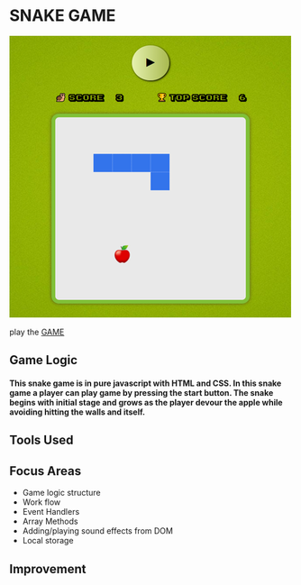 # SNAKE GAME

![Image of Snake Game](./assets/images/snakegame.png)

play the [GAME](https://sanixstudio.github.io/snake-game/)

## Game Logic

#### This snake game is in pure javascript with HTML and CSS. In this snake game a player can play game by pressing the start button. The snake begins with initial stage and grows as the player devour the apple while avoiding hitting the walls and itself.

## Tools Used

## Focus Areas

-   Game logic structure
-   Work flow
-   Event Handlers
-   Array Methods
-   Adding/playing sound effects from DOM
-   Local storage

## Improvement
